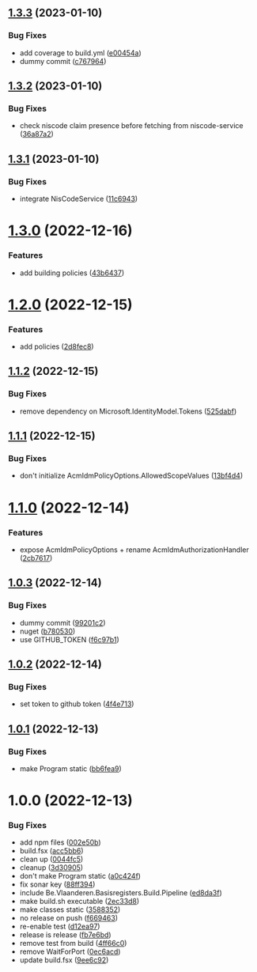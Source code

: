 ## [1.3.3](https://github.com/informatievlaanderen/basisregisters-acmidm/compare/v1.3.2...v1.3.3) (2023-01-10)


### Bug Fixes

* add coverage to build.yml ([e00454a](https://github.com/informatievlaanderen/basisregisters-acmidm/commit/e00454a3ad932026d20e85cb7377ea9164a00d11))
* dummy commit ([c767964](https://github.com/informatievlaanderen/basisregisters-acmidm/commit/c767964aa059cb8804ecfdde2355ffa408c7483d))

## [1.3.2](https://github.com/informatievlaanderen/basisregisters-acmidm/compare/v1.3.1...v1.3.2) (2023-01-10)


### Bug Fixes

* check niscode claim presence before fetching from niscode-service ([36a87a2](https://github.com/informatievlaanderen/basisregisters-acmidm/commit/36a87a2b5a5452e54877e2ccf8b57171f0751cf7))

## [1.3.1](https://github.com/informatievlaanderen/basisregisters-acmidm/compare/v1.3.0...v1.3.1) (2023-01-10)


### Bug Fixes

* integrate NisCodeService ([11c6943](https://github.com/informatievlaanderen/basisregisters-acmidm/commit/11c6943b29c57ade82c6d0bf01b6ffd6e306b567))

# [1.3.0](https://github.com/informatievlaanderen/basisregisters-acmidm/compare/v1.2.0...v1.3.0) (2022-12-16)


### Features

* add building policies ([43b6437](https://github.com/informatievlaanderen/basisregisters-acmidm/commit/43b6437f8ba33b6dc437faa0a40f9bb8f53185f8))

# [1.2.0](https://github.com/informatievlaanderen/basisregisters-acmidm/compare/v1.1.2...v1.2.0) (2022-12-15)


### Features

* add policies ([2d8fec8](https://github.com/informatievlaanderen/basisregisters-acmidm/commit/2d8fec885134cf6570818625dfa5428b597fcf09))

## [1.1.2](https://github.com/informatievlaanderen/basisregisters-acmidm/compare/v1.1.1...v1.1.2) (2022-12-15)


### Bug Fixes

* remove dependency on Microsoft.IdentityModel.Tokens ([525dabf](https://github.com/informatievlaanderen/basisregisters-acmidm/commit/525dabf0992394e9aaf2841f2d4f2e49d60e648e))

## [1.1.1](https://github.com/informatievlaanderen/basisregisters-acmidm/compare/v1.1.0...v1.1.1) (2022-12-15)


### Bug Fixes

* don't initialize AcmIdmPolicyOptions.AllowedScopeValues ([13bf4d4](https://github.com/informatievlaanderen/basisregisters-acmidm/commit/13bf4d4d7e6e3e2ea66176e870f77c796f3c1866))

# [1.1.0](https://github.com/informatievlaanderen/basisregisters-acmidm/compare/v1.0.3...v1.1.0) (2022-12-14)


### Features

* expose AcmIdmPolicyOptions + rename AcmIdmAuthorizationHandler ([2cb7617](https://github.com/informatievlaanderen/basisregisters-acmidm/commit/2cb7617e145b4b5b2f2f5b8a108c4ebb064af0c5))

## [1.0.3](https://github.com/informatievlaanderen/basisregisters-acmidm/compare/v1.0.2...v1.0.3) (2022-12-14)


### Bug Fixes

* dummy commit ([99201c2](https://github.com/informatievlaanderen/basisregisters-acmidm/commit/99201c28c05c90cc68c533a9a41657f2d1953997))
* nuget ([b780530](https://github.com/informatievlaanderen/basisregisters-acmidm/commit/b780530fc5967aca4a87c14896c9e072746013b6))
* use GITHUB_TOKEN ([f6c97b1](https://github.com/informatievlaanderen/basisregisters-acmidm/commit/f6c97b10fb11e211bb5f2f20a77e11e47ad34ce8))

## [1.0.2](https://github.com/informatievlaanderen/basisregisters-acmidm/compare/v1.0.1...v1.0.2) (2022-12-14)


### Bug Fixes

* set token to github token ([4f4e713](https://github.com/informatievlaanderen/basisregisters-acmidm/commit/4f4e7138deaad893b12400ff490130bc9dacf6bc))

## [1.0.1](https://github.com/informatievlaanderen/basisregisters-acmidm/compare/v1.0.0...v1.0.1) (2022-12-13)


### Bug Fixes

* make Program static ([bb6fea9](https://github.com/informatievlaanderen/basisregisters-acmidm/commit/bb6fea9c9b60ffc6ce58307ce94c26a6b2e88b11))

# 1.0.0 (2022-12-13)


### Bug Fixes

* add npm files ([002e50b](https://github.com/informatievlaanderen/basisregisters-acmidm/commit/002e50b477a66969155996b2d73224b10e462e3a))
* build.fsx ([acc5bb6](https://github.com/informatievlaanderen/basisregisters-acmidm/commit/acc5bb6fd161df4d840869df2180d0f8887940dd))
* clean up ([0044fc5](https://github.com/informatievlaanderen/basisregisters-acmidm/commit/0044fc511a0552dbff213bd818fede2aea3febcb))
* cleanup ([3d30905](https://github.com/informatievlaanderen/basisregisters-acmidm/commit/3d3090597abb91d0342ba97719102a1ee2c1975f))
* don't make Program static ([a0c424f](https://github.com/informatievlaanderen/basisregisters-acmidm/commit/a0c424f4ff2b048ab20e316974f3c29eddf021b6))
* fix sonar key ([88ff394](https://github.com/informatievlaanderen/basisregisters-acmidm/commit/88ff3943f46b32b15cb289124ea89efb28b33591))
* include Be.Vlaanderen.Basisregisters.Build.Pipeline ([ed8da3f](https://github.com/informatievlaanderen/basisregisters-acmidm/commit/ed8da3f59b1e3dadea9330df7d32861d2aa6bb00))
* make build.sh executable ([2ec33d8](https://github.com/informatievlaanderen/basisregisters-acmidm/commit/2ec33d88702884af62fb88d6d6faf63fca6be185))
* make classes static ([3588352](https://github.com/informatievlaanderen/basisregisters-acmidm/commit/3588352f1ce9414a9ac82e39a3f96605b90480be))
* no release on push ([f669463](https://github.com/informatievlaanderen/basisregisters-acmidm/commit/f66946389fbd58aa891da4efb1c15ecf3046a3ed))
* re-enable test ([d12ea97](https://github.com/informatievlaanderen/basisregisters-acmidm/commit/d12ea97249097c56a435b3d039a8bf56352dfea7))
* release is release ([fb7e6bd](https://github.com/informatievlaanderen/basisregisters-acmidm/commit/fb7e6bd168a14f97a40b4f0c502e524debe7d171))
* remove test from build ([4ff66c0](https://github.com/informatievlaanderen/basisregisters-acmidm/commit/4ff66c070c93e9fc9c2bf1edb7112c95affb07dc))
* remove WaitForPort ([0ec6acd](https://github.com/informatievlaanderen/basisregisters-acmidm/commit/0ec6acdccf04b4976f91c883bc0fc96ceb218c5f))
* update build.fsx ([9ee6c92](https://github.com/informatievlaanderen/basisregisters-acmidm/commit/9ee6c921eb713720ee1e0da517f83fa94a231792))
